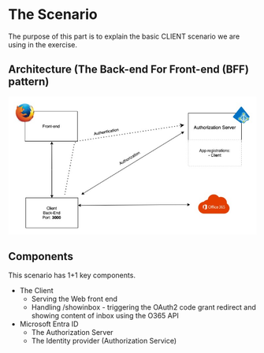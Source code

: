 # The Scenario

The purpose of this part is to explain the basic CLIENT scenario we are using in the exercise.

## Architecture  (The Back-end For Front-end (BFF) pattern)

![The Scenario](../../doc/content/images/basic_client_scenario.jpg)

## Components

This scenario has 1+1 key components. 

* The Client
  * Serving the Web front end
  * Handling /showinbox - triggering the OAuth2 code grant redirect and showing content of inbox using the O365 API
* Microsoft Entra ID
  * The Authorization Server
  * The Identity provider (Authorization Service)


